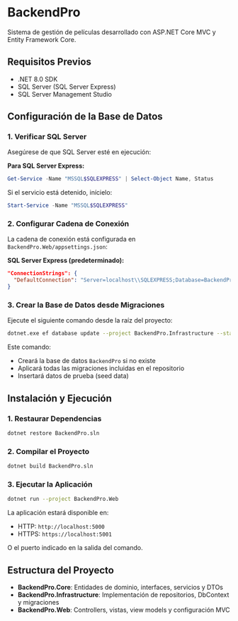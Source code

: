 # BackendPro

Sistema de gestión de películas desarrollado con ASP.NET Core MVC y Entity Framework Core.

## Requisitos Previos

- .NET 8.0 SDK
- SQL Server (SQL Server Express)
- SQL Server Management Studio

## Configuración de la Base de Datos

### 1. Verificar SQL Server

Asegúrese de que SQL Server esté en ejecución:

**Para SQL Server Express:**
```powershell
Get-Service -Name "MSSQL$SQLEXPRESS" | Select-Object Name, Status
```

Si el servicio está detenido, inícielo:
```powershell
Start-Service -Name "MSSQL$SQLEXPRESS"
```

### 2. Configurar Cadena de Conexión

La cadena de conexión está configurada en `BackendPro.Web/appsettings.json`:

**SQL Server Express (predeterminado):**
```json
"ConnectionStrings": {
  "DefaultConnection": "Server=localhost\\SQLEXPRESS;Database=BackendPro;Trusted_Connection=True;TrustServerCertificate=True"
}
```

### 3. Crear la Base de Datos desde Migraciones

Ejecute el siguiente comando desde la raíz del proyecto:

```bash
dotnet.exe ef database update --project BackendPro.Infrastructure --startup-project BackendPro.Web
```

Este comando:
- Creará la base de datos `BackendPro` si no existe
- Aplicará todas las migraciones incluidas en el repositorio
- Insertará datos de prueba (seed data)

## Instalación y Ejecución

### 1. Restaurar Dependencias

```bash
dotnet restore BackendPro.sln
```

### 2. Compilar el Proyecto

```bash
dotnet build BackendPro.sln
```

### 3. Ejecutar la Aplicación

```bash
dotnet run --project BackendPro.Web
```

La aplicación estará disponible en:
- HTTP: `http://localhost:5000`
- HTTPS: `https://localhost:5001`

O el puerto indicado en la salida del comando.

## Estructura del Proyecto

- **BackendPro.Core**: Entidades de dominio, interfaces, servicios y DTOs
- **BackendPro.Infrastructure**: Implementación de repositorios, DbContext y migraciones
- **BackendPro.Web**: Controllers, vistas, view models y configuración MVC
